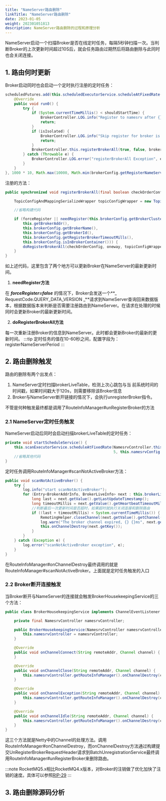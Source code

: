 ```yaml
---
title: "NameServer路由删除"
linkTitle: "NameServer路由删除"
date: 2023-01-05
weight: 202301051813
description: NameServer路由删除的过程和原理分析
---
```


NameServer启动一个扫描Broker是否在线定时任务，每隔5秒钟扫描一次。当判断Broker的上次更新时间超过10S后，就会任务路由过期然后将路由删除与此同时也会关闭连接。

## 1. 路由何时更新
Broker启动同时也会启动一个定时执行注册的定时任务：
```java
scheduledFutures.add(this.scheduledExecutorService.scheduleAtFixedRate(new AbstractBrokerRunnable(this.getBrokerIdentity()) {
    @Override
    public void run0() {
        try {
            if (System.currentTimeMillis() < shouldStartTime) {
                BrokerController.LOG.info("Register to namesrv after {}", shouldStartTime);
                return;
            }
            if (isIsolated) {
                BrokerController.LOG.info("Skip register for broker is isolated");
                return;
            }
            BrokerController.this.registerBrokerAll(true, false, brokerConfig.isForceRegister());
        } catch (Throwable e) {
            BrokerController.LOG.error("registerBrokerAll Exception", e);
        }
    }
}, 1000 * 10, Math.max(10000, Math.min(brokerConfig.getRegisterNameServerPeriod(), 60000)), TimeUnit.MILLISECONDS));
```
注册的方法：
```java
public synchronized void registerBrokerAll(final boolean checkOrderConfig, boolean oneway, boolean forceRegister) {

    TopicConfigAndMappingSerializeWrapper topicConfigWrapper = new TopicConfigAndMappingSerializeWrapper();

	//省略构建代码

    if (forceRegister || needRegister(this.brokerConfig.getBrokerClusterName(), /*判断是否需要注册*/
        this.getBrokerAddr(),
        this.brokerConfig.getBrokerName(),
        this.brokerConfig.getBrokerId(),
        this.brokerConfig.getRegisterBrokerTimeoutMills(),
        this.brokerConfig.isInBrokerContainer())) {
        doRegisterBrokerAll(checkOrderConfig, oneway, topicConfigWrapper); //执行注册
    }
}
```
如上述代码，这里包含了两个地方可以更新Broker在NameServer的最新更新时间。

1. **needRegister方法**

在 **_forceRegister=false_** 的情况下，Broker会发送一个**_ RequestCode.QUERY_DATA_VERSION _**请求到NameServer查询回来数据版本，根据数据版本来判断是否需要注册路由到NameServer。在请求在处理的时候同时会更新Broker的最新更新时间。

2. **doRegisterBrokerAll方法**

每一次重新注册Broker的信息到NameServer。此时都会更新Broker的最新的更新时间。
:::tip
定时任务的值在10-60秒之间，配置字段为：registerNameServerPeriod
::: 
## 2. 路由删除触发
路由的删除有两个出发点：

1. NameServer定时扫描brokerLiveTable，检测上次心跳包与当 前系统时间的时间戳，如果时间戳大于120s，则需要移除该Broker信息
2. Broker与NameServer断开链接的情况下，会执行unregisterBroker指令。

不管是何种触发最终都是调用了RouteInfoManager#unRegisterBroker的方法   
### 2.1 NameServer定时任务触发
NameServer启动后同时会启动扫描brokerLiveTable的定时任务：
```java
private void startScheduleService() {
    this.scanExecutorService.scheduleAtFixedRate(NamesrvController.this.routeInfoManager::scanNotActiveBroker,
                                                 5, this.namesrvConfig.getScanNotActiveBrokerInterval(), TimeUnit.MILLISECONDS);
    //省略其他代码
}
```
定时任务调用RouteInfoManager#scanNotActiveBroker方法：
```java
public void scanNotActiveBroker() {
    try {
        log.info("start scanNotActiveBroker");
        for (Entry<BrokerAddrInfo, BrokerLiveInfo> next : this.brokerLiveTable.entrySet()) {
            long last = next.getValue().getLastUpdateTimestamp();
            long timeoutMillis = next.getValue().getHeartbeatTimeoutMillis();
			//判断最后一次更新时间是否超时，如果超时就执行关闭连接和删除路由
            if ((last + timeoutMillis) < System.currentTimeMillis()) {
                RemotingHelper.closeChannel(next.getValue().getChannel());
                log.warn("The broker channel expired, {} {}ms", next.getKey(), timeoutMillis);
                this.onChannelDestroy(next.getKey());
            }
        }
    } catch (Exception e) {
        log.error("scanNotActiveBroker exception", e);
    }
}
```
在RouteInfoManager#onChannelDestroy最终调用的就是RouteInfoManager#scanNotActiveBroker。上面就是定时任务触发的入口
### 2.2 Broker断开连接触发
当Broker断开与NameServer的连接就会触发BrokerHousekeepingService的三个方法：
```java
public class BrokerHousekeepingService implements ChannelEventListener {

    private final NamesrvController namesrvController;

    public BrokerHousekeepingService(NamesrvController namesrvController) {
        this.namesrvController = namesrvController;
    }

    @Override
    public void onChannelConnect(String remoteAddr, Channel channel) {
    }

    @Override
    public void onChannelClose(String remoteAddr, Channel channel) {
        this.namesrvController.getRouteInfoManager().onChannelDestroy(channel);
    }

    @Override
    public void onChannelException(String remoteAddr, Channel channel) {
        this.namesrvController.getRouteInfoManager().onChannelDestroy(channel);
    }

    @Override
    public void onChannelIdle(String remoteAddr, Channel channel) {
        this.namesrvController.getRouteInfoManager().onChannelDestroy(channel);
    }
}
```
这三个方法就是Netty中的Channel的处理方法。调用RouteInfoManager#onChannelDestroy，而onChannelDestroy方法通过构建提交UnRegisterBrokerRequestHeader请求到BatchUnregistrationService最终调用RouteInfoManager#unRegisterBroker来删除路由。

:::note
RocketMQ5.x相比RocketMQ4.x版本，对Broker的注销做了优化加快了注销的速度。具体可以参照[RIP-29](https://github.com/apache/rocketmq/wiki/RIP-29-Optimize-RocketMQ-NameServer)
::: 
## 3. 路由删除源码分析

